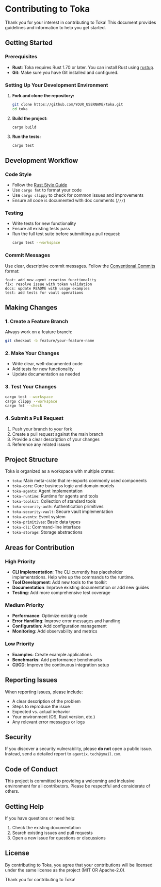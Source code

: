 # Contributing to Toka

Thank you for your interest in contributing to Toka! This document provides guidelines and information to help you get started.

## Getting Started

### Prerequisites

- **Rust**: Toka requires Rust 1.70 or later. You can install Rust using [rustup](https://rustup.rs/).
- **Git**: Make sure you have Git installed and configured.

### Setting Up Your Development Environment

1. **Fork and clone the repository:**
   ```bash
   git clone https://github.com/YOUR_USERNAME/toka.git
   cd toka
   ```

2. **Build the project:**
   ```bash
   cargo build
   ```

3. **Run the tests:**
   ```bash
   cargo test
   ```

## Development Workflow

### Code Style

- Follow the [Rust Style Guide](https://doc.rust-lang.org/1.0.0/style/style/naming/README.html)
- Use `cargo fmt` to format your code
- Use `cargo clippy` to check for common issues and improvements
- Ensure all code is documented with doc comments (`///`)

### Testing

- Write tests for new functionality
- Ensure all existing tests pass
- Run the full test suite before submitting a pull request:
  ```bash
  cargo test --workspace
  ```

### Commit Messages

Use clear, descriptive commit messages. Follow the [Conventional Commits](https://www.conventionalcommits.org/) format:

```
feat: add new agent creation functionality
fix: resolve issue with token validation
docs: update README with usage examples
test: add tests for vault operations
```

## Making Changes

### 1. Create a Feature Branch

Always work on a feature branch:

```bash
git checkout -b feature/your-feature-name
```

### 2. Make Your Changes

- Write clear, well-documented code
- Add tests for new functionality
- Update documentation as needed

### 3. Test Your Changes

```bash
cargo test --workspace
cargo clippy --workspace
cargo fmt --check
```

### 4. Submit a Pull Request

1. Push your branch to your fork
2. Create a pull request against the main branch
3. Provide a clear description of your changes
4. Reference any related issues

## Project Structure

Toka is organized as a workspace with multiple crates:

- `toka`: Main meta-crate that re-exports commonly used components
- `toka-core`: Core business logic and domain models
- `toka-agents`: Agent implementation
- `toka-runtime`: Runtime for agents and tools
- `toka-toolkit`: Collection of standard tools
- `toka-security-auth`: Authentication primitives
- `toka-security-vault`: Secure vault implementation
- `toka-events`: Event system
- `toka-primitives`: Basic data types
- `toka-cli`: Command-line interface
- `toka-storage`: Storage abstractions

## Areas for Contribution

### High Priority

- **CLI Implementation**: The CLI currently has placeholder implementations. Help wire up the commands to the runtime.
- **Tool Development**: Add new tools to the toolkit
- **Documentation**: Improve existing documentation or add new guides
- **Testing**: Add more comprehensive test coverage

### Medium Priority

- **Performance**: Optimize existing code
- **Error Handling**: Improve error messages and handling
- **Configuration**: Add configuration management
- **Monitoring**: Add observability and metrics

### Low Priority

- **Examples**: Create example applications
- **Benchmarks**: Add performance benchmarks
- **CI/CD**: Improve the continuous integration setup

## Reporting Issues

When reporting issues, please include:

- A clear description of the problem
- Steps to reproduce the issue
- Expected vs. actual behavior
- Your environment (OS, Rust version, etc.)
- Any relevant error messages or logs

## Security

If you discover a security vulnerability, please **do not** open a public issue. Instead, send a detailed report to `agentix.tech@gmail.com`.

## Code of Conduct

This project is committed to providing a welcoming and inclusive environment for all contributors. Please be respectful and considerate of others.

## Getting Help

If you have questions or need help:

1. Check the existing documentation
2. Search existing issues and pull requests
3. Open a new issue for questions or discussions

## License

By contributing to Toka, you agree that your contributions will be licensed under the same license as the project (MIT OR Apache-2.0).

Thank you for contributing to Toka! 